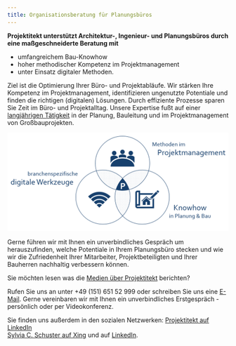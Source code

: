 ```yaml
---
title: Organisationsberatung für Planungsbüros
---
```


**Projektitekt unterstützt Architektur-, Ingenieur- und Planungsbüros durch eine maßgeschneiderte Beratung mit**
* umfangreichem Bau-Knowhow
* hoher methodischer Kompetenz im Projektmanagement
* unter Einsatz digitaler Methoden.
    
Ziel ist die Optimierung Ihrer Büro- und Projektabläufe. Wir stärken Ihre Kompetenz im Projektmanagement, identifizieren ungenutzte Potentiale und finden die richtigen (digitalen) Lösungen. Durch effiziente Prozesse sparen Sie Zeit im Büro- und Projektalltag. Unsere Expertise fußt auf einer [langjährigen Tätigkeit](/referenzen) in der Planung, Bauleitung und im Projektmanagement von Großbauprojekten.
  
![USP Projektitekt](/contents/USP_Projektitekt.PNG)

Gerne führen wir mit Ihnen ein unverbindliches Gespräch um herauszufinden, welche Potentiale in Ihrem Planungsbüro stecken und wie wir die Zufriedenheit Ihrer Mitarbeiter, Projektbeteiligten und Ihrer Bauherren nachhaltig verbessern können.

Sie möchten lesen was die [Medien über Projektitekt](/presse) berichten?<br>

Rufen Sie uns an unter +49 (151) 651 52 999 oder schreiben Sie uns eine
[E-Mail](mailto:mail@projektitekt.de). Gerne vereinbaren wir mit Ihnen ein unverbindliches Erstgespräch - persönlich oder per Videokonferenz. 

Sie finden uns außerdem in den sozialen Netzwerken:
[Projektitekt auf LinkedIn](https://www.linkedin.com/company/projektitekt)<br>
[Sylvia C. Schuster auf Xing](https://www.xing.com/profile/SylviaC_Schuster) und auf [LinkedIn](https://www.linkedin.com/in/sylvia-c-schuster/).


